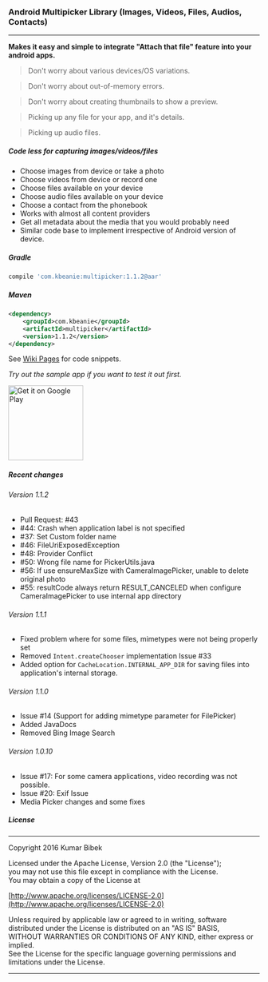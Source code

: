### Android Multipicker Library (Images, Videos, Files, Audios, Contacts)
---

**Makes it easy and simple to integrate "Attach that file" feature into your android apps.**

>Don't worry about various devices/OS variations.

>Don't worry about out-of-memory errors.

>Don't worry about creating thumbnails to show a preview.

>Picking up any file for your app, and it's details.

>Picking up audio files.

##### Code less for capturing  images/videos/files
- Choose images from device or take a photo
- Choose videos from device or record one
- Choose files available on your device
- Choose audio files available on your device
- Choose a contact from the phonebook
- Works with almost all content providers
- Get all metadata about the media that you would probably need
- Similar code base to implement irrespective of Android version of device.


##### Gradle
```groovy
compile 'com.kbeanie:multipicker:1.1.2@aar'
```

##### Maven
```xml
<dependency>
    <groupId>com.kbeanie</groupId>
    <artifactId>multipicker</artifactId>
    <version>1.1.2</version>
</dependency>
```

See [Wiki Pages](https://github.com/coomar2841/android-multipicker-library/wiki) for code snippets.

_Try out the sample app if you want to test it out first._

<a href="https://play.google.com/store/apps/details?id=com.kbeanie.multipicker.sample&utm_source=global_co&utm_medium=prtnr&utm_content=Mar2515&utm_campaign=PartBadge&pcampaignid=MKT-Other-global-all-co-prtnr-py-PartBadge-Mar2515-1">
    <img alt="Get it on Google Play" src="https://play.google.com/intl/en_us/badges/images/generic/en-play-badge.png" width="150px"/>
</a>

##### Recent changes

###### Version 1.1.2
- Pull Request: #43
- #44: Crash when application label is not specified
- #37: Set Custom folder name
- #46: FileUriExposedException
- #48: Provider Conflict
- #50: Wrong file name for PickerUtils.java
- #56: If use ensureMaxSize with CameraImagePicker, unable to delete original photo
- #55: resultCode always return RESULT_CANCELED when configure CameraImagePicker to use internal app directory

###### Version 1.1.1
- Fixed problem where for some files, mimetypes were not being properly set
- Removed `Intent.createChooser` implementation Issue #33
- Added option for `CacheLocation.INTERNAL_APP_DIR` for saving files into application's internal storage.

###### Version 1.1.0
- Issue #14 (Support for adding mimetype parameter for FilePicker)
- Added JavaDocs
- Removed Bing Image Search

###### Version 1.0.10
- Issue #17: For some camera applications, video recording was not possible.
- Issue #20: Exif Issue
- Media Picker changes and some fixes

##### License
---

Copyright 2016 Kumar Bibek

Licensed under the Apache License, Version 2.0 (the "License");<br />
you may not use this file except in compliance with the License.<br />
You may obtain a copy of the License at
   
[http://www.apache.org/licenses/LICENSE-2.0](http://www.apache.org/licenses/LICENSE-2.0)
	
Unless required by applicable law or agreed to in writing, software<br />
distributed under the License is distributed on an "AS IS" BASIS,<br />
WITHOUT WARRANTIES OR CONDITIONS OF ANY KIND, either express or implied.<br />
See the License for the specific language governing permissions and<br />
limitations under the License.

---
